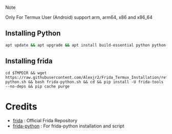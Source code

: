 > [!NOTE]
> Only For Termux User (Android) support arm, arm64, x86 and x86_64

## Installing Python
```bash
apt update && apt upgrade && apt install build-essential python python-pip git wget binutils openssl && pip install -U setuptools wheel && pip cache purge
```
## Installing frida
```
cd $TMPDIR && wget https://raw.githubusercontent.com/Alexjr2/Frida_Termux_Installation/refs/heads/main/frida-python.sh && bash frida-python.sh && cd && pip install -U frida-tools --no-deps && pip cache purge
```
# Credits
- [frida](https://github.com/frida/frida) : Official Frida Repository
- [frida-python](https://github.com/frida/frida-python.git) : For frida-python installation and script
